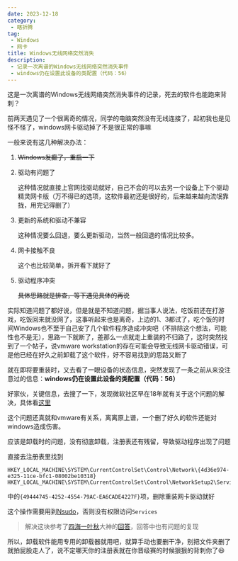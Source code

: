 ```yaml
---
date: 2023-12-18
category:
 - 瞎折腾
tag:
 - Windows
 - 网卡
title: Windows无线网络突然消失
description: 
 - 记录一次离谱的Windows无线网络突然消失事件
 - windows仍在设置此设备的类配置（代码：56）
---
```


这是一次离谱的Windows无线网络突然消失事件的记录，死去的软件也能跑来背刺？

<!-- more -->

前两天遇见了一个很离奇的情况，同学的电脑突然没有无线连接了，起初我也是见怪不怪了，windows网卡驱动掉了不是很正常的事嘛

一般来说有这几种解决办法：

1. ~~Windows发癫了，重启一下~~
   
2. 驱动有问题了
    
    这种情况就直接上官网找驱动就好，自己不会的可以去另一个设备上下个驱动精灵网卡版（万不得已的选项，这软件最初还是很好的，后来越来越向流氓靠拢，用完记得删了）
   
3. 更新的系统和驱动不兼容
    
    这种情况要么回退，要么更新驱动，当然一般回退的情况比较多。

4. 网卡接触不良
    
    这个也比较简单，拆开看下就好了

5. 驱动程序冲突
    
    ~~具体思路就是排查，等下遇见具体的再说~~

实际知道问题了都好说，但是就是不知道问题，据当事人说法，吃饭前还在打游戏，吃饭回来就没网了，这事听起来也是离奇，上边的1、3都试了，吃个饭的时间Windows也不至于自己安了几个软件程序造成冲突吧（不排除这个想法，可能性也不是无），思路一下就断了，差那么一点就走上重装的不归路了，这时突然找到了一个帖子，说vmware workstation的存在可能会导致无线网卡驱动错误，可是他已经在好久之前卸载了这个软件，好不容易找到的思路又断了

就在即将要重装时，又去看了一眼设备的状态信息，突然发现了一条之前从来没注意过的信息：**windows仍在设置此设备的类配置（代码：56）**

好家伙，关键信息，去搜了一下，发现微软社区早在18年就有关于这个问题的解决，具体看[这里](https://answers.microsoft.com/zh-hans/windows/forum/all/windows%E4%BB%8D%E5%9C%A8%E8%AE%BE%E7%BD%AE/41c505c8-514f-4c9e-9dd6-66cb6458a977)

这个问题还真就和vmware有关系，离离原上谱，一个删了好久的软件还能对windows造成伤害。

应该是卸载时的问题，没有彻底卸载，注册表还有残留，导致驱动程序出现了问题

直接去注册表里找到
```
HKEY_LOCAL_MACHINE\SYSTEM\CurrentControlSet\Control\Network\{4d36e974-e325-11ce-bfc1-08002be10318}
HKEY_LOCAL_MACHINE\SYSTEM\CurrentControlSet\Control\NetworkSetup2\Services
```
中的`{49444745-4252-4554-79AC-EA6CADE4227F}`项，删除重装网卡驱动就好

这个操作需要用到[Nsudo](https://github.com/M2TeamArchived/NSudo)，否则没有权限访问`Services`

> 解决这块参考了[四海一叶秋](https://www.zhihu.com/people/softcnkiller)大神的[回答](https://www.zhihu.com/question/301076009)，回答中也有问题的复现

所以，卸载软件能用专用的卸载器就用吧，就算手动也要删干净，别把文件夹删了就拍屁股走人了，说不定哪天你的注册表就在你晋级赛的时候狠狠的背刺你了:laughing: